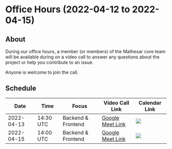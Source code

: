 # Office Hours (2022-04-12 to 2022-04-15)

## About

During our office hours, a member (or members) of the Mathesar core team will be available during on a video call to answer any questions about the project or help you contribute to an issue. 

Anyone is welcome to join the call.

## Schedule

| Date | Time | Focus | Video Call Link | Calendar Link |
|-|-|-|-|-|
| 2022-04-13 | 14:30 UTC | Backend & Frontend | [Google Meet Link](https://meet.google.com/mpz-imti-csh) | <a target="_blank" href="https://calendar.google.com/event?action=TEMPLATE&amp;tmeid=NjFnc2s0OXFwb3RuZG1zaGF2ZnNzdjkwOGMgY192ZTFpOW01aHZ0NW9hbHZka3VoczNvODFpOEBn&amp;tmsrc=c_ve1i9m5hvt5oalvdkuhs3o81i8%40group.calendar.google.com"><img border="0" src="https://www.google.com/calendar/images/ext/gc_button1_en.gif"></a>
| 2022-04-15 | 14:00 UTC | Backend & Frontend | [Google Meet Link](https://meet.google.com/ysj-ymiu-riu) | <a target="_blank" href="https://calendar.google.com/event?action=TEMPLATE&tmeid=MmZndHI3cDhoN2RvNXRxMzQyMTZnMzZiZmogY192ZTFpOW01aHZ0NW9hbHZka3VoczNvODFpOEBn&tmsrc=c_ve1i9m5hvt5oalvdkuhs3o81i8%40group.calendar.google.com"><img border="0" src="https://www.google.com/calendar/images/ext/gc_button1_en.gif"></a>
